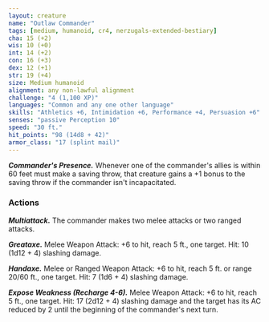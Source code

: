 ```yaml
---
layout: creature
name: "Outlaw Commander"
tags: [medium, humanoid, cr4, nerzugals-extended-bestiary]
cha: 15 (+2)
wis: 10 (+0)
int: 14 (+2)
con: 16 (+3)
dex: 12 (+1)
str: 19 (+4)
size: Medium humanoid
alignment: any non-lawful alignment
challenge: "4 (1,100 XP)"
languages: "Common and any one other language"
skills: "Athletics +6, Intimidation +6, Performance +4, Persuasion +6"
senses: "passive Perception 10"
speed: "30 ft."
hit_points: "98 (14d8 + 42)"
armor_class: "17 (splint mail)"
---
```


***Commander's Presence.*** Whenever one of the
commander's allies is within 60 feet must make a
saving throw, that creature gains a +1 bonus to the
saving throw if the commander isn't incapacitated.

### Actions

***Multiattack.*** The commander makes two melee
attacks or two ranged attacks.

***Greataxe.*** Melee Weapon Attack: +6 to hit, reach 5
ft., one target. Hit: 10 (1d12 + 4) slashing damage.

***Handaxe.*** Melee or Ranged Weapon Attack: +6 to
hit, reach 5 ft. or range 20/60 ft., one target. Hit: 7
(1d6 + 4) slashing damage.

***Expose Weakness (Recharge 4-6).*** Melee Weapon
Attack: +6 to hit, reach 5 ft., one target. Hit: 17
(2d12 + 4) slashing damage and the target has its
AC reduced by 2 until the beginning of the
commander's next turn.
